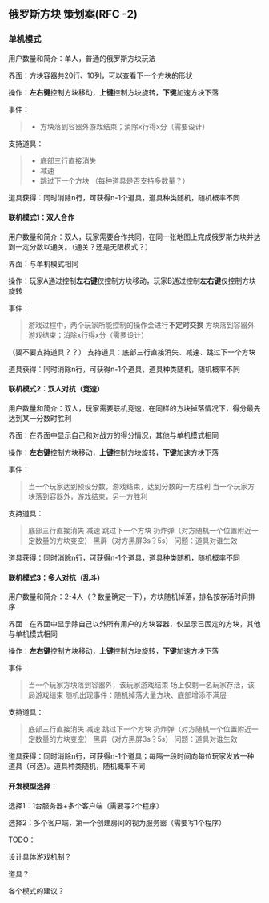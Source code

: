 ## 俄罗斯方块 策划案(RFC -2)

### 单机模式

用户数量和简介：单人，普通的俄罗斯方块玩法

界面：方块容器共20行、10列，可以查看下一个方块的形状

操作：**左右键**控制方块移动，**上键**控制方块旋转，**下键**加速方块下落

事件：
> + 方块落到容器外游戏结束；消除x行得x分（需要设计）

支持道具：
> + 底部三行直接消失
> + 减速
> + 跳过下一个方块
（每种道具是否支持多数量？）

道具获得：同时消除n行，可获得n-1个道具，道具种类随机，随机概率不同


#### 联机模式1：双人合作

用户数量和简介：双人，玩家需要合作共同，在同一张地图上完成俄罗斯方块并达到一定分数以通关。（通关？还是无限模式？）

界面：与单机模式相同

操作：玩家A通过控制**左右键**仅控制方块移动，玩家B通过控制**左右键**仅控制方块旋转

事件：
> 游戏过程中，两个玩家所能控制的操作会进行**不定时交换**
> 方块落到容器外游戏结束；消除x行得x分（需要设计）

（要不要支持道具？？）
支持道具：底部三行直接消失、减速、跳过下一个方块

道具获得：同时消除n行，可获得n-1个道具，道具种类随机，随机概率不同


#### 联机模式2：双人对抗（竞速）

用户数量和简介：双人，玩家需要联机竞速，在同样的方块掉落情况下，得分最先达到某一分数时胜利

界面：在界面中显示自己和对战方的得分情况，其他与单机模式相同

操作：**左右键**控制方块移动，**上键**控制方块旋转，**下键**加速方块下落

事件：
> 当一个玩家达到预设分数，游戏结束，达到分数的一方胜利
> 当一个玩家方块落到容器外，游戏结束，另一方胜利

支持道具：
> 底部三行直接消失
> 减速
> 跳过下一个方块
> 扔炸弹（对方随机一个位置附近一定数量的方块变空）
> 黑屏（对方黑屏3s？5s）
问题：道具对谁生效

道具获得：同时消除n行，可获得n-1个道具，道具种类随机，随机概率不同


#### 联机模式3：多人对抗（乱斗）

用户数量和简介：2-4人（？数量确定一下），方块随机掉落，排名按存活时间排序

界面：在界面中显示除自己以外所有用户的方块容器，仅显示已固定的方块，其他与单机模式相同

操作：**左右键**控制方块移动，**上键**控制方块旋转，**下键**加速方块下落

事件：
> 当一个玩家方块落到容器外，该玩家游戏结束
> 场上仅剩一名玩家存活，该局游戏结束
> 随机出现事件：随机掉落大量方块、底部增添不满层

支持道具：
> 底部三行直接消失
> 减速
> 跳过下一个方块
> 扔炸弹（对方随机一个位置附近一定数量的方块变空）
> 黑屏（对方黑屏3s？5s）
问题：道具对谁生效

道具获得：同时消除n行，可获得n-1个道具；每隔一段时间向每位玩家发放一种道具（可选）。道具种类随机，随机概率不同


#### 开发模型选择：

选择1：1台服务器+多个客户端（需要写2个程序）

选择2：多个客户端，第一个创建房间的视为服务器（需要写1个程序）



TODO：

设计具体游戏机制？

道具？

各个模式的建议？
